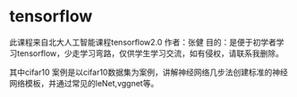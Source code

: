 # tensorflow
此课程来自北大人工智能课程tensorflow2.0
作者：张健
目的：是便于初学者学习tensorflow，少走学习弯路，仅供学生学习交流，如有侵权，请联系我删除。

其中cifar10 案例是以cifar10数据集为案例，讲解神经网络几步法创建标准的神经网络模板，并通过常见的leNet,vggnet等。
